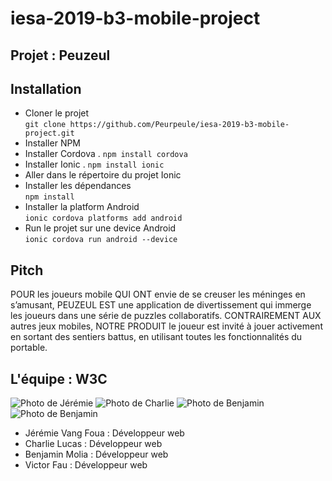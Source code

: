 # iesa-2019-b3-mobile-project

## Projet : Peuzeul

## Installation
* Cloner le projet  
`git clone https://github.com/Peurpeule/iesa-2019-b3-mobile-project.git`
* Installer NPM
* Installer Cordova . 
`npm install cordova`
* Installer Ionic . 
`npm install ionic`
* Aller dans le répertoire du projet Ionic
* Installer les dépendances  
`npm install`
* Installer la platform Android    
`ionic cordova platforms add android`
* Run le projet sur une device Android    
`ionic cordova run android --device`

## Pitch
POUR les joueurs mobile QUI ONT envie de se creuser les méninges en s’amusant, PEUZEUL EST une application de divertissement qui immerge les joueurs dans une série de puzzles collaboratifs. CONTRAIREMENT AUX autres jeux mobiles, NOTRE PRODUIT le joueur est invité à jouer activement en sortant des sentiers battus, en utilisant toutes les fonctionnalités du portable.

## L'équipe : W3C
![Photo de Jérémie](https://image.noelshack.com/fichiers/2019/15/5/1555082184-webp-net-resizeimage-2.jpg)
![Photo de Charlie](https://image.noelshack.com/fichiers/2019/15/5/1555082168-webp-net-resizeimage-1.jpg)
![Photo de Benjamin](https://image.noelshack.com/fichiers/2019/15/5/1555081993-webp-net-resizeimage.jpg)
![Photo de Benjamin](https://image.noelshack.com/fichiers/2019/15/5/1555081993-webp-net-resizeimage.jpg)
* Jérémie Vang Foua : Développeur web  
* Charlie Lucas : Développeur web  
* Benjamin Molia : Développeur web 
* Victor Fau : Développeur web 

